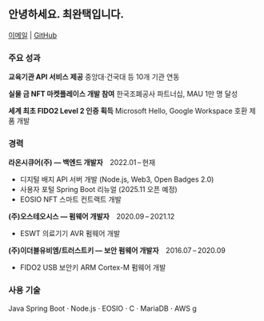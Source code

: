 ## 안녕하세요. 최완택입니다.

[이메일](mailto:want­aekchoi@gmail.com) | [GitHub](https://github.com/wantaekchoi)

### 주요 성과

**교육기관 API 서비스 제공**
중앙대·건국대 등 10개 기관 연동

**실물 금 NFT 마켓플레이스 개발 참여**
한국조폐공사 파트너십, MAU 1만 명 달성

**세계 최초 FIDO2 Level 2 인증 획득**
Microsoft Hello, Google Workspace 호환 제품 개발

### 경력

**라온시큐어(주) — 백엔드 개발자** 2022.01 – 현재
-  디지털 배지 API 서버 개발 (Node.js, Web3, Open Badges 2.0)
-  사용자 포털 Spring Boot 리뉴얼 (2025.11 오픈 예정)
-  EOSIO NFT 스마트 컨트랙트 개발

**(주)오스테오시스 — 펌웨어 개발자** 2020.09 – 2021.12
-  ESWT 의료기기 AVR 펌웨어 개발

**(주)이더블유비엠/트러스트키 — 보안 펌웨어 개발자** 2016.07 – 2020.09
-  FIDO2 USB 보안키 ARM Cortex-M 펌웨어 개발

### 사용 기술

Java Spring Boot · Node.js · EOSIO · C · MariaDB · AWS
g
